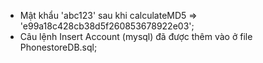 - Mật khẩu 'abc123' sau khi calculateMD5 => 'e99a18c428cb38d5f260853678922e03';
- Câu lệnh Insert Account (mysql) đã được thêm vào ở file PhonestoreDB.sql;
